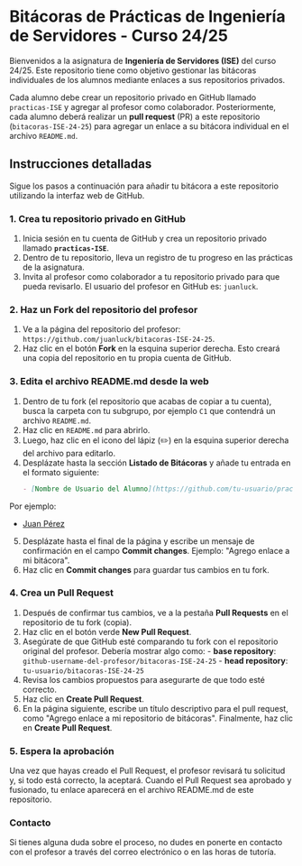 # Bitácoras de Prácticas de Ingeniería de Servidores - Curso 24/25

Bienvenidos a la asignatura de **Ingeniería de Servidores (ISE)** del curso 24/25. Este repositorio tiene como objetivo gestionar las bitácoras individuales de los alumnos mediante enlaces a sus repositorios privados.

Cada alumno debe crear un repositorio privado en GitHub llamado `practicas-ISE` y agregar al profesor como colaborador. Posteriormente, cada alumno deberá realizar un **pull request** (PR) a este repositorio (`bitacoras-ISE-24-25`) para agregar un enlace a su bitácora individual en el archivo `README.md`.

## Instrucciones detalladas

Sigue los pasos a continuación para añadir tu bitácora a este repositorio utilizando la interfaz web de GitHub.

### 1. Crea tu repositorio privado en GitHub
1. Inicia sesión en tu cuenta de GitHub y crea un repositorio privado llamado **`practicas-ISE`**.
2. Dentro de tu repositorio, lleva un registro de tu progreso en las prácticas de la asignatura.
3. Invita al profesor como colaborador a tu repositorio privado para que pueda revisarlo. El usuario del profesor en GitHub es: `juanluck`.

### 2. Haz un **Fork** del repositorio del profesor
1. Ve a la página del repositorio del profesor: `https://github.com/juanluck/bitacoras-ISE-24-25`.
2. Haz clic en el botón **Fork** en la esquina superior derecha. Esto creará una copia del repositorio en tu propia cuenta de GitHub.

### 3. Edita el archivo README.md desde la web
1. Dentro de tu fork (el repositorio que acabas de copiar a tu cuenta), busca la carpeta con tu subgrupo, por ejemplo `C1` que contendrá un archivo `README.md`.
2. Haz clic en `README.md` para abrirlo.
3. Luego, haz clic en el icono del lápiz (✏️) en la esquina superior derecha del archivo para editarlo.
4. Desplázate hasta la sección **Listado de Bitácoras** y añade tu entrada en el formato siguiente:
   ```markdown
   - [Nombre de Usuario del Alumno](https://github.com/tu-usuario/practicas-ISE)```
Por ejemplo:
- [Juan Pérez](https://github.com/juanperez/practicas-ISE)

5. Desplázate hasta el final de la página y escribe un mensaje de confirmación en el campo **Commit changes**. Ejemplo: "Agrego enlace a mi bitácora".
6. Haz clic en **Commit changes** para guardar tus cambios en tu fork.

### 4. Crea un Pull Request

1. Después de confirmar tus cambios, ve a la pestaña **Pull Requests** en el repositorio de tu fork (copia).
2. Haz clic en el botón verde **New Pull Request**.
3. Asegúrate de que GitHub esté comparando tu fork con el repositorio original del profesor. Debería mostrar algo como:
        - **base repository**: `github-username-del-profesor/bitacoras-ISE-24-25`
        - **head repository**: `tu-usuario/bitacoras-ISE-24-25`
4. Revisa los cambios propuestos para asegurarte de que todo esté correcto.
5. Haz clic en **Create Pull Request**.
6. En la página siguiente, escribe un título descriptivo para el pull request, como "Agrego enlace a mi repositorio de bitácoras". Finalmente, haz clic en **Create Pull Request**.

### 5. Espera la aprobación

Una vez que hayas creado el Pull Request, el profesor revisará tu solicitud y, si todo está correcto, la aceptará. Cuando el Pull Request sea aprobado y fusionado, tu enlace aparecerá en el archivo README.md de este repositorio.

### Contacto

Si tienes alguna duda sobre el proceso, no dudes en ponerte en contacto con el profesor a través del correo electrónico o en las horas de tutoría.
